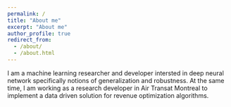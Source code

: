 ```yaml
---
permalink: /
title: "About me"
excerpt: "About me"
author_profile: true
redirect_from: 
  - /about/
  - /about.html
---
```

I am a machine learning researcher and developer intersted in deep neural network specifically notions of generalization and robustness. At the same time, I am working as a research developer in Air Transat Montreal to implement a data driven solution for revenue optimization algorithms. 


